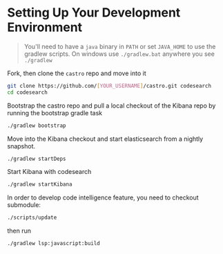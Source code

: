 # Setting Up Your Development Environment

> You'll need to have a `java` binary in `PATH` or set `JAVA_HOME` to use the gradlew scripts.
> On windows use `./gradlew.bat` anywhere you see `./gradlew`

Fork, then clone the `castro` repo and move into it

```bash
git clone https://github.com/[YOUR_USERNAME]/castro.git codesearch
cd codesearch
```

Bootstrap the castro repo and pull a local checkout of the Kibana repo by running the bootstrap gradle task

```bash
./gradlew bootstrap
```

Move into the Kibana checkout and start elasticsearch from a nightly snapshot.

```bash
./gradlew startDeps
```

Start Kibana with codesearch

```bash
./gradlew startKibana
```

In order to develop code intelligence feature, you need to checkout submodule:

```bash
./scripts/update
```

then run

```bash
./gradlew lsp:javascript:build
```